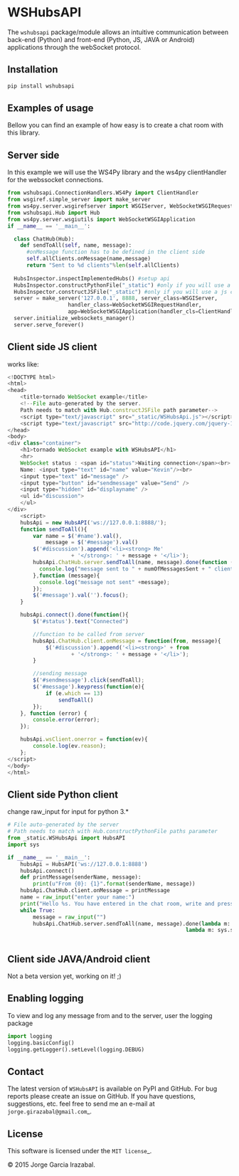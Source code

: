 WSHubsAPI
================================================

The ``wshubsapi`` package/module allows an intuitive communication between back-end (Python) and front-end (Python, JS, JAVA or Android) applications through the webSocket protocol.

Installation
-----------------
```bash
pip install wshubsapi
```

Examples of usage
-----------------
Bellow you can find an example of how easy is to create a chat room with this library.

Server side
-----------------
In this example we will use the WS4Py library and the ws4py clientHandler for the webssocket connections.

```python
from wshubsapi.ConnectionHandlers.WS4Py import ClientHandler
from wsgiref.simple_server import make_server
from ws4py.server.wsgirefserver import WSGIServer, WebSocketWSGIRequestHandler
from wshubsapi.Hub import Hub
from ws4py.server.wsgiutils import WebSocketWSGIApplication
if __name__ == '__main__':

  class ChatHub(Hub):
    def sendToAll(self, name, message):
      #onMessage function has to be defined in the client side
      self.allClients.onMessage(name,message)
      return "Sent to %d clients"%len(self.allClients)
  
  HubsInspector.inspectImplementedHubs() #setup api
  HubsInspector.constructPythonFile("_static") #only if you will use a python client
  HubsInspector.constructJSFile("_static") #only if you will use a js client
  server = make_server('127.0.0.1', 8888, server_class=WSGIServer,
                   handler_class=WebSocketWSGIRequestHandler,
                   app=WebSocketWSGIApplication(handler_cls=ClientHandler))
  server.initialize_websockets_manager()
  server.serve_forever()
```
    
Client side JS client
-----------------
works like:

```javascript
<!DOCTYPE html>
<html>
<head>
    <title>tornado WebSocket example</title>
    <!--File auto-generated by the server.
    Path needs to match with Hub.constructJSFile path parameter-->
    <script type="text/javascript" src="_static/WSHubsApi.js"></script>
    <script type="text/javascript" src="http://code.jquery.com/jquery-1.4.2.js"></script>
</head>
<body>
<div class="container">
    <h1>tornado WebSocket example with WSHubsAPI</h1>
    <hr>
    WebSocket status : <span id="status">Waiting connection</span><br>
    Name: <input type="text" id="name" value="Kevin"/><br>
    <input type="text" id="message" />
    <input type="button" id="sendmessage" value="Send" />
    <input type="hidden" id="displayname" />
    <ul id="discussion">
    </ul>
</div>
    <script>
    hubsApi = new HubsAPI('ws://127.0.0.1:8888/');
    function sendToAll(){
        var name = $('#name').val(),
            message = $('#message').val()
        $('#discussion').append('<li><strong> Me'
                    + '</strong>: ' + message + '</li>');
        hubsApi.ChatHub.server.sendToAll(name, message).done(function (numOfMessagesSent){
          console.log("message sent to " + numOfMessagesSent + " client(s)");
        },function (message){
          console.log("message not sent" +message);
        });
        $('#message').val('').focus();
    }

    hubsApi.connect().done(function(){
        $('#status').text("Connected")

        //function to be called from server
        hubsApi.ChatHub.client.onMessage = function(from, message){
            $('#discussion').append('<li><strong>' + from
                    + '</strong>: ' + message + '</li>');
        }

        //sending message
        $('#sendmessage').click(sendToAll);
        $('#message').keypress(function(e){
            if (e.which == 13)
                sendToAll()
        });
    }, function (error) {
        console.error(error);
    });

    hubsApi.wsClient.onerror = function(ev){
        console.log(ev.reason);
    };
</script>
</body>
</html>
```

Client side Python client
-----------------
change raw_input for input for python 3.*
```python
# File auto-generated by the server
# Path needs to match with Hub.constructPythonFile paths parameter
from _static.WSHubsApi import HubsAPI
import sys

if __name__ == '__main__':
    hubsApi = HubsAPI('ws://127.0.0.1:8888')
    hubsApi.connect()
    def printMessage(senderName, message):
        print(u"From {0}: {1}".format(senderName, message))
    hubsApi.ChatHub.client.onMessage = printMessage
    name = raw_input("enter your name:")
    print("Hello %s. You have entered in the chat room, write and press enter to send message" % name)
    while True:
        message = raw_input("")
        hubsApi.ChatHub.server.sendToAll(name, message).done(lambda m: sys.stdout.write(m),
                                                        lambda m: sys.stdout.write("!!!!!message not sent!!!!!\n"))
                                                       
```

Client side JAVA/Android client
-----------------

Not a beta version yet, working on it! ;)

Enabling logging
-----------------

To view and log any message from and to the server, user the logging package

```python
import logging
logging.basicConfig()
logging.getLogger().setLevel(logging.DEBUG)
```
Contact
-------

The latest version of ``WSHubsAPI`` is available on PyPI and GitHub.
For bug reports please create an issue on GitHub.
If you have questions, suggestions, etc. feel free to send me
an e-mail at `jorge.girazabal@gmail.com`_.

License
-------

This software is licensed under the `MIT license`_.

© 2015 Jorge Garcia Irazabal.
